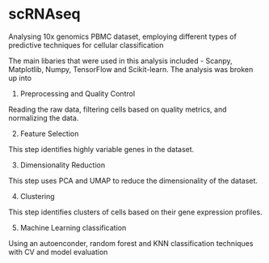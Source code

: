 # scRNAseq
Analysing 10x genomics PBMC dataset, employing different types of predictive techniques for cellular classification


The main libaries that were used in this analysis included - Scanpy, Matplotlib, Numpy, TensorFlow and Scikit-learn. The analysis was broken up into 

1. Preprocessing and Quality Control

Reading the raw data, filtering cells based on quality metrics, and normalizing the data.
    
2. Feature Selection

This step identifies highly variable genes in the dataset.
    
3. Dimensionality Reduction

This step uses PCA and UMAP to reduce the dimensionality of the dataset.
    
4. Clustering

This step identifies clusters of cells based on their gene expression profiles.
    
5. Machine Learning classification

Using an autoenconder, random forest and KNN classification techniques with CV and model evaluation 
